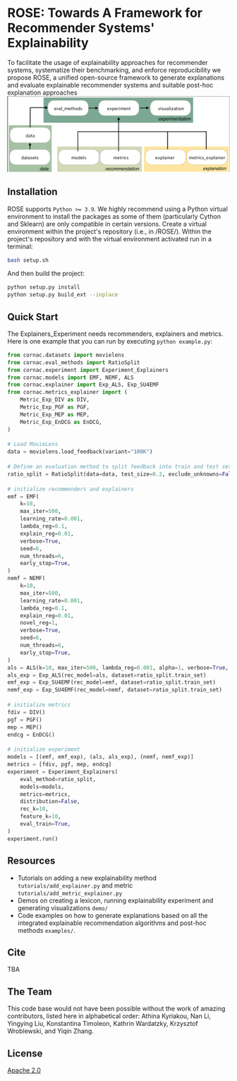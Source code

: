 # ROSE: Towards A Framework for Recommender Systems' Explainability

To facilitate the usage of explainability approaches for recommender systems, systematize their benchmarking, and enforce reproducibility we propose ROSE, a unified open-source framework to generate explanations and evaluate explainable recommender systems and suitable post-hoc explanation approaches
![ROSE Main Interaction Workflow](/rose_pipeline.png)

## Installation
ROSE supports `Python >= 3.9`. We highly recommend using a Python virtual environment to install the packages as some of them (particularly Cython and Sklearn) are only compatible in certain versions. Create a virtual environment within the project's repository (i.e., in /ROSE/). Within the project's repository and with the virtual environment activated run in a terminal:
``` sh
bash setup.sh
```
And then build the project:
```sh
python setup.py install
python setup.py build_ext --inplace
```

## Quick Start
The Explainers_Experiment needs recommenders, explainers and metrics. Here is one example that you can run by executing `python example.py`:
  
``` python
from cornac.datasets import movielens
from cornac.eval_methods import RatioSplit
from cornac.experiment import Experiment_Explainers
from cornac.models import EMF, NEMF, ALS
from cornac.explainer import Exp_ALS, Exp_SU4EMF
from cornac.metrics_explainer import (
    Metric_Exp_DIV as DIV,
    Metric_Exp_PGF as PGF,
    Metric_Exp_MEP as MEP,
    Metric_Exp_EnDCG as EnDCG,
)

# Load MovieLens
data = movielens.load_feedback(variant="100K")

# Define an evaluation method to split feedback into train and test sets
ratio_split = RatioSplit(data=data, test_size=0.2, exclude_unknowns=False, verbose=True)

# initialize recommenders and explainers
emf = EMF(
    k=10,
    max_iter=500,
    learning_rate=0.001,
    lambda_reg=0.1,
    explain_reg=0.01,
    verbose=True,
    seed=6,
    num_threads=6,
    early_stop=True,
)
nemf = NEMF(
    k=10,
    max_iter=500,
    learning_rate=0.001,
    lambda_reg=0.1,
    explain_reg=0.01,
    novel_reg=1,
    verbose=True,
    seed=6,
    num_threads=6,
    early_stop=True,
)
als = ALS(k=10, max_iter=500, lambda_reg=0.001, alpha=1, verbose=True, seed=6)
als_exp = Exp_ALS(rec_model=als, dataset=ratio_split.train_set)
emf_exp = Exp_SU4EMF(rec_model=emf, dataset=ratio_split.train_set)
nemf_exp = Exp_SU4EMF(rec_model=nemf, dataset=ratio_split.train_set)

# initialize metrics
fdiv = DIV()
pgf = PGF()
mep = MEP()
endcg = EnDCG()

# initialize experiment
models = [(emf, emf_exp), (als, als_exp), (nemf, nemf_exp)]
metrics = [fdiv, pgf, mep, endcg]
experiment = Experiment_Explainers(
    eval_method=ratio_split,
    models=models,
    metrics=metrics,
    distribution=False,
    rec_k=10,
    feature_k=10,
    eval_train=True,
)
experiment.run()
```

## Resources
* Tutorials on adding a new explainability method `tutorials/add_explainer.py` and metric `tutorials/add_metric_explainer.py`
* Demos on creating a lexicon, running explainability experiment and generating visualizations `demo/`
* Code examples on how to generate explanations based on all the integrated explainable recommendation algorithms and post-hoc methods `examples/`.

## Cite
TBA

## The Team
This code base would not have been possible without the work of amazing contributors, listed here in alphabetical order: Athina Kyriakou, Nan Li, Yingying Liu, Konstantina Timoleon, Kathrin Wardatzky, Krzysztof Wroblewski, and Yiqin Zhang.

## License
[Apache 2.0](LICENSE)